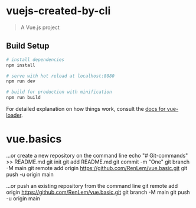 # vuejs-created-by-cli

> A Vue.js project

## Build Setup

``` bash
# install dependencies
npm install

# serve with hot reload at localhost:8080
npm run dev

# build for production with minification
npm run build
```

For detailed explanation on how things work, consult the [docs for vue-loader](http://vuejs.github.io/vue-loader).

# vue.basics
…or create a new repository on the command line
echo "# Git-commands" >> README.md
git init
git add README.md
git commit -m "One"
git branch -M main
git remote add origin https://github.com/RenLem/vue.basic.git
git push -u origin main

…or push an existing repository from the command line
git remote add origin https://github.com/RenLem/vue.basic.git
git branch -M main
git push -u origin main
